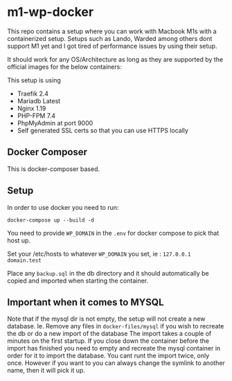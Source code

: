 # m1-wp-docker
This repo contains a setup where you can work with Macbook M1s with a containerized setup. Setups such as Lando, Warded among others dont support M1 yet and I got tired of performance issues by using their setup.

It should work for any OS/Architecture as long as they are supported by the official images for the below containers:

This setup is using
- Traefik 2.4
- Mariadb Latest
- Nginx 1.19
- PHP-FPM 7.4
- PhpMyAdmin at port 9000
- Self generated SSL certs so that you can use HTTPS locally

## Docker Composer
This is docker-composer based.

## Setup
In order to use docker you need to run:

`docker-compose up --build -d`

You need to provide `WP_DOMAIN` in the `.env` for docker compose to pick that host up.

Set your /etc/hosts to whatever `WP_DOMAIN` you set, ie : `127.0.0.1 domain.test`

Place any `backup.sql` in the db directory and it should automatically be copied and imported when starting the container.

## Important when it comes to MYSQL
Note that if the mysql dir is not empty, the setup will not create a new database. Ie. Remove any files in `docker-files/mysql` if you wish to recreate the db or do a new import of the database
The import takes a couple of minutes on the first startup. If you close down the container before the import has finished you need to empty and recreate the mysql container in order for it to import the database.
You cant runt the import twice, only once. However if you want to you can always change the symlink to another name, then it will pick it up.
